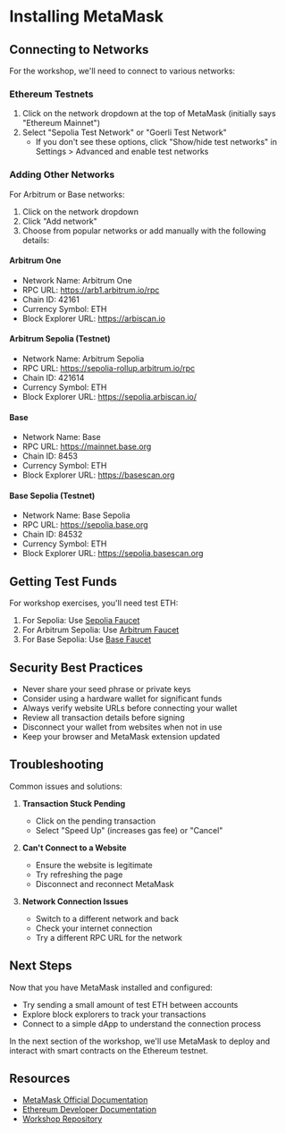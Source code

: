 # Installing MetaMask

## Connecting to Networks

For the workshop, we'll need to connect to various networks:

### Ethereum Testnets

1. Click on the network dropdown at the top of MetaMask (initially says "Ethereum Mainnet")
2. Select "Sepolia Test Network" or "Goerli Test Network"
   - If you don't see these options, click "Show/hide test networks" in Settings > Advanced and enable test networks

### Adding Other Networks

For Arbitrum or Base networks:

1. Click on the network dropdown
2. Click "Add network"
3. Choose from popular networks or add manually with the following details:

#### Arbitrum One
- Network Name: Arbitrum One
- RPC URL: https://arb1.arbitrum.io/rpc
- Chain ID: 42161
- Currency Symbol: ETH
- Block Explorer URL: https://arbiscan.io

#### Arbitrum Sepolia (Testnet)
- Network Name: Arbitrum Sepolia
- RPC URL: https://sepolia-rollup.arbitrum.io/rpc
- Chain ID: 421614
- Currency Symbol: ETH
- Block Explorer URL: https://sepolia.arbiscan.io/

#### Base
- Network Name: Base
- RPC URL: https://mainnet.base.org
- Chain ID: 8453
- Currency Symbol: ETH
- Block Explorer URL: https://basescan.org

#### Base Sepolia (Testnet)
- Network Name: Base Sepolia
- RPC URL: https://sepolia.base.org
- Chain ID: 84532
- Currency Symbol: ETH
- Block Explorer URL: https://sepolia.basescan.org

## Getting Test Funds

For workshop exercises, you'll need test ETH:

1. For Sepolia: Use [Sepolia Faucet](https://sepoliafaucet.com/)
2. For Arbitrum Sepolia: Use [Arbitrum Faucet](https://faucet.quicknode.com/arbitrum/sepolia)
3. For Base Sepolia: Use [Base Faucet](https://www.coinbase.com/faucets/base-sepolia-faucet)

## Security Best Practices

- Never share your seed phrase or private keys
- Consider using a hardware wallet for significant funds
- Always verify website URLs before connecting your wallet
- Review all transaction details before signing
- Disconnect your wallet from websites when not in use
- Keep your browser and MetaMask extension updated

## Troubleshooting

Common issues and solutions:

1. **Transaction Stuck Pending**
   - Click on the pending transaction
   - Select "Speed Up" (increases gas fee) or "Cancel"

2. **Can't Connect to a Website**
   - Ensure the website is legitimate
   - Try refreshing the page
   - Disconnect and reconnect MetaMask

3. **Network Connection Issues**
   - Switch to a different network and back
   - Check your internet connection
   - Try a different RPC URL for the network

## Next Steps

Now that you have MetaMask installed and configured:
- Try sending a small amount of test ETH between accounts
- Explore block explorers to track your transactions
- Connect to a simple dApp to understand the connection process

In the next section of the workshop, we'll use MetaMask to deploy and interact with smart contracts on the Ethereum testnet.

## Resources

- [MetaMask Official Documentation](https://support.metamask.io)
- [Ethereum Developer Documentation](https://ethereum.org/developers)
- [Workshop Repository](https://github.com/cs-pub-ro/workshop-blockchain-protocols-and-distributed-applications)
